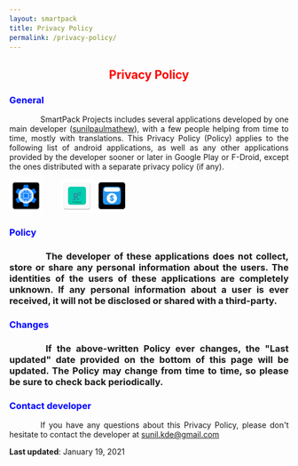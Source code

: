 ```yaml
---
layout: smartpack
title: Privacy Policy
permalink: /privacy-policy/
---
```


<style>
    tab1 { padding-left: 4em; }
</style>

<h2 style="color: red; text-align: center">Privacy Policy</h2>

<h3 style="color: blue">General</h3>

<p style="text-align: justify;"><tab1>SmartPack Projects includes several applications developed by one main developer (<a href="https://play.google.com/store/apps/dev?id=5836199813143882901" target="_blank">sunilpaulmathew</a>), with a few people helping from time to time, mostly with translations. This Privacy Policy (Policy) applies to the following list of android applications, as well as any other applications provided by the developer sooner or later in Google Play or F-Droid, except the ones distributed with a separate privacy policy (if any).</tab1></p>

<p><a href="https://play.google.com/store/apps/details?id=com.smartpack.kernelmanager.release" target="_blank"><img src="https://github.com/SmartPack/SmartPack-Kernel-Manager/blob/master/app/src/main/ic_launcher-web.png?raw=true" alt="" height="60" /></a> <a href="https://play.google.com/store/apps/details?id=com.smartpack.scriptmanager" target="_blank"><img src="https://github.com/SmartPack/ScriptManager/blob/master/app/src/main/ic_launcher-web.png?raw=true" alt="" height="60" /></a> <a href="https://play.google.com/store/apps/details?id=com.smartpack.packagemanager" target="_blank"><img src="https://github.com/SmartPack/PackageManager/blob/master/app/src/main/ic_launcher-web.png?raw=true" alt="" height="60" /></a> <a href="https://play.google.com/store/apps/details?id=com.smartpack.smartflasher" target="_blank"><img src="https://github.com/SmartPack/SmartFlasher/blob/master/app/src/main/res/mipmap-xxxhdpi/ic_launcher.png?raw=true" alt="" height="60" /></a> <a href="https://play.google.com/store/apps/details?id=com.smartpack.kernelprofiler" target="_blank"><img src="https://github.com/SmartPack/KernelProfiler/blob/master/app/src/main/res/mipmap-xxxhdpi/ic_launcher.png?raw=true" alt="" height="60" /></a> <a href="https://play.google.com/store/apps/details?id=com.smartpack.busyboxinstaller" target="_blank"><img src="https://github.com/SmartPack/BusyBox-Installer/blob/master/app/src/main/res/mipmap-xxxhdpi/ic_launcher.png?raw=true" alt="" height="60" /></a> <a href="https://play.google.com/store/apps/details?id=com.sunilpaulmathew.snotz" target="_blank"><img src="https://github.com/sunilpaulmathew/sNotz/blob/master/app/src/main/ic_launcher-playstore.png?raw=true" alt="" height="60" /></a> <a href="https://play.google.com/store/apps/details?id=com.sunilpaulmathew.translator" target="_blank"><img src="https://github.com/sunilpaulmathew/Translator/blob/master/app/src/main/res/mipmap-xxxhdpi/ic_launcher.png?raw=true" alt="" height="60" /></a> <a href="https://play.google.com/store/apps/details?id=com.sunilpaulmathew.researchgateclient" target="_blank"><img src="https://github.com/sunilpaulmathew/RG-Client/blob/master/app/src/main/res/mipmap-xxxhdpi/ic_launcher.png?raw=true" alt="" height="60" /></a> <a href="https://play.google.com/store/apps/details?id=com.smartpack.donate" target="_blank"><img src="https://github.com/SmartPack/SmartPack.github.io/blob/master/asset/pic009.png?raw=true" alt="" height="60" /></a> <a href="https://f-droid.org/packages/com.sunilpaulmathew.debloater" target="_blank"><img src="https://github.com/sunilpaulmathew/De-Bloater/blob/master/app/src/main/res/mipmap-xxxhdpi/ic_launcher.png?raw=true" alt="" height="60" /></a></p>

<h3 style="color: blue">Policy<h3>

<p style="text-align: justify;"><tab1>The developer of these applications does not collect, store or share any personal information about the users. The identities of the users of these applications are completely unknown. If any personal information about a user is ever received, it will not be disclosed or shared with a third-party.</tab1></p>

<h3 style="color: blue">Changes<h3>

<p style="text-align: justify;"><tab1>If the above-written Policy ever changes, the "Last updated" date provided on the bottom of this page will be updated. The Policy may change from time to time, so please be sure to check back periodically.</tab1></p>

<h3 style="color: blue">Contact developer</h3>

<p style="text-align: justify;"><tab1>If you have any questions about this Privacy Policy, please don't hesitate to contact the developer at <a href="mailto:sunil.kde@gmail.com">sunil.kde@gmail.com</a></tab1></p>

<p><strong>Last updated</strong>: January 19, 2021</p>

